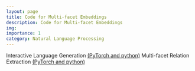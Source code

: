 ```yaml
---
layout: page
title: Code for Multi-facet Embeddings
description: Code for Multi-facet Embeddings
img: 
importance: 1
category: Natural Language Processing
---
```


Interactive Language Generation <a href="https://github.com/iesl/interactive_LM" class="btn btn-sm z-depth-0" role="button">(PyTorch and python)</a>
Multi-facet Relation Extraction <a href="https://github.com/rohanpaul11/multifacet-re" class="btn btn-sm z-depth-0" role="button">(PyTorch and python)</a>
